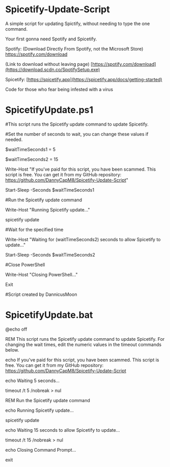 # Spicetify-Update-Script
A simple script for updating Spictify, without needing to type the one command. 

Your first gonna need Spotify and Spicetify.

Spotify: (Download Directly From Spotify, not the Microsoft Store) https://spotify.com/download 

(Link to download without leaving page) [https://spotify.com/download](https://download.scdn.co/SpotifySetup.exe)

Spicetify: [https://spicetify.app](https://spicetify.app/docs/getting-started)

Code for those who fear being infested with a virus

# SpicetifyUpdate.ps1

#This script runs the Spicetify update command to update Spicetify.

#Set the number of seconds to wait, you can change these values if needed.

$waitTimeSeconds1 = 5

$waitTimeSeconds2 = 15

Write-Host "If you've paid for this script, you have been scammed. This script is free. You can get it from my GitHub repository: https://github.com/DannyCapM8/Spicetify-Update-Script"

Start-Sleep -Seconds $waitTimeSeconds1

#Run the Spicetify update command

Write-Host "Running Spicetify update..."

spicetify update

#Wait for the specified time

Write-Host "Waiting for $($waitTimeSeconds2) seconds to allow Spicetify to update..."

Start-Sleep -Seconds $waitTimeSeconds2

#Close PowerShell

Write-Host "Closing PowerShell..."

Exit

#Script created by DannicusMoon


# SpicetifyUpdate.bat


@echo off

REM This script runs the Spicetify update command to update Spicetify. For changing the wait times, edit the numeric values in the timeout commands below. 

echo If you've paid for this script, you have been scammed. This script is free. You can get it from my GitHub repository: https://github.com/DannyCapM8/Spicetify-Update-Script

echo Waiting 5 seconds...

timeout /t 5 /nobreak > nul

REM Run the Spicetify update command

echo Running Spicetify update...

spicetify update

echo Waiting 15 seconds to allow Spicetify to update...

timeout /t 15 /nobreak > nul

echo Closing Command Prompt...

exit
